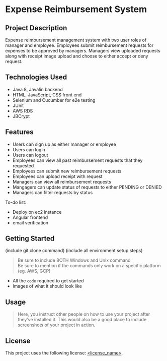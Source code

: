 # Expense Reimbursement System

## Project Description

Expense reimbursement management system with two user roles of manager and employee. Employees submit reimbursement requests for expenses to be approved by managers. Managers view uploaded requests along with receipt image upload and choose to either accept or deny request.

## Technologies Used

* Java 8, Javalin backend
* HTML, JavaScript, CSS front end
* Selenium and Cucumber for e2e testing
* JUnit
* AWS RDS 
* JBCrypt

## Features
* Users can sign up as either manager or employee
* Users can login
* Users can logout
* Employees can view all past reimbursement requests that they requested
* Employees can submit new reimbursement requests
* Employees can upload receipt with request
* Managers can view all reimbursement requests
* Mangagers can update status of requests to either PENDING or DENIED
* Managers can filter requests by status

To-do list:
* Deploy on ec2 instance
* Angular frontend
* email verification

## Getting Started
   
(include git clone command)
(include all environment setup steps)

> Be sure to include BOTH Windows and Unix command  
> Be sure to mention if the commands only work on a specific platform (eg. AWS, GCP)

- All the `code` required to get started
- Images of what it should look like

## Usage

> Here, you instruct other people on how to use your project after they’ve installed it. This would also be a good place to include screenshots of your project in action.

## License

This project uses the following license: [<license_name>](<link>).
